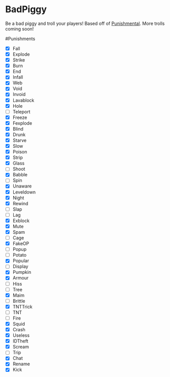 # BadPiggy
Be a bad piggy and troll your players! Based off of [Punishmental](http://dev.bukkit.org/bukkit-plugins/punishmental/). More trolls coming soon!

#Punishments
- [x] Fall
- [x] Explode 
- [X] Strike
- [x] Burn
- [x] End
- [x] Infall
- [X] Web
- [x] Void
- [X] Invoid
- [X] Lavablock
- [X] Hole
- [ ] Teleport
- [X] Freeze
- [X] Fexplode
- [X] Blind
- [x] Drunk
- [x] Starve
- [x] Slow
- [x] Poison
- [X] Strip
- [x] Glass
- [ ] Shoot
- [x] Babble
- [ ] Spin
- [x] Unaware
- [X] Leveldown
- [x] Night
- [x] Rewind
- [ ] Slap
- [ ] Lag
- [X] Exblock
- [X] Mute
- [x] Spam
- [ ] Cage
- [x] FakeOP
- [ ] Popup
- [ ] Potato
- [X] Popular
- [ ] Display
- [x] Pumpkin
- [X] Armour 
- [ ] Hiss
- [ ] Tree
- [X] Maim
- [ ] Brittle
- [x] TNTTrick
- [ ] TNT
- [ ] Fire
- [x] Squid
- [x] Crash
- [X] Useless
- [x] IDTheft
- [X] Scream
- [ ] Trip
- [x] Chat
- [x] Rename
- [x] Kick
